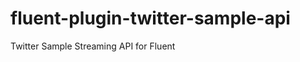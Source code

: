 fluent-plugin-twitter-sample-api
================================

Twitter Sample Streaming API for Fluent
